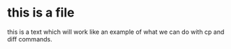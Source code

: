 # this is a file
 
this is a text which will work like an example of what we can do with cp and diff commands.

